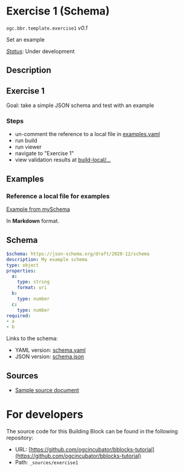 
# Exercise 1 (Schema)

`ogc.bbr.template.exercise1` *v0.1*

Set an example

[*Status*](http://www.opengis.net/def/status): Under development

## Description

## Exercise 1

Goal: take a simple JSON schema and test with an example

### Steps
- un-comment the reference to a local file in [examples.yaml](examples.yaml)
- run build
- run viewer
- navigate to "Exercise 1"
- view validation results at [build-local/...](/register/build-local/tests/bbr/template/exercise1/_report.json)
## Examples

### Reference a local file for examples
[Example from mySchema](../../mySchema/example.json)

In **Markdown** format.
## Schema

```yaml
$schema: https://json-schema.org/draft/2020-12/schema
description: My example schema
type: object
properties:
  a:
    type: string
    format: uri
  b:
    type: number
  c:
    type: number
required:
- a
- b

```

Links to the schema:

* YAML version: [schema.yaml](https://raw.githubusercontent.com/ogcincubator/bblocks-tutorial/undefined/build/annotated/bbr/template/exercise1/schema.json)
* JSON version: [schema.json](https://raw.githubusercontent.com/ogcincubator/bblocks-tutorial/undefined/build/annotated/bbr/template/exercise1/schema.yaml)

## Sources

* [Sample source document](https://example.com/sources/1)

# For developers

The source code for this Building Block can be found in the following repository:

* URL: [https://github.com/ogcincubator/bblocks-tutorial](https://github.com/ogcincubator/bblocks-tutorial)
* Path: `_sources/exercise1`

